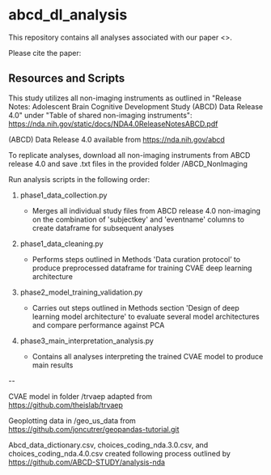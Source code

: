 # abcd_dl_analysis

This repository contains all analyses associated with our paper <>.

Please cite the paper: 

## Resources and Scripts

This study utilizes all non-imaging instruments as outlined in "Release Notes: Adolescent Brain Cognitive Development Study (ABCD) Data Release 4.0" under "Table of shared non-imaging instruments": https://nda.nih.gov/static/docs/NDA4.0ReleaseNotesABCD.pdf

(ABCD) Data Release 4.0 available from https://nda.nih.gov/abcd

To replicate analyses, download all non-imaging instruments from ABCD release 4.0 and save .txt files in the provided folder /ABCD_NonImaging

Run analysis scripts in the following order:

1. phase1_data_collection.py
   - Merges all individual study files from ABCD release 4.0 non-imaging on the combination of 'subjectkey' and 'eventname' columns to create dataframe for subsequent analyses

2. phase1_data_cleaning.py
   - Performs steps outlined in Methods 'Data curation protocol’ to produce preprocessed dataframe for training CVAE deep learning architecture

3. phase2_model_training_validation.py
   - Carries out steps outlined in Methods section 'Design of deep learning model architecture' to evaluate several model architectures and compare performance against PCA
   
4. phase3_main_interpretation_analysis.py
   - Contains all analyses interpreting the trained CVAE model to produce main results

--

CVAE model in folder /trvaep adapted from https://github.com/theislab/trvaep

Geoplotting data in /geo_us_data from https://github.com/joncutrer/geopandas-tutorial.git

Abcd_data_dictionary.csv, choices_coding_nda.3.0.csv, and choices_coding_nda.4.0.csv created following process outlined by https://github.com/ABCD-STUDY/analysis-nda




